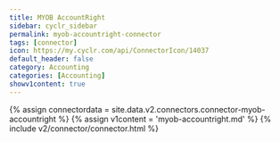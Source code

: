 ```yaml
---
title: MYOB AccountRight
sidebar: cyclr_sidebar
permalink: myob-accountright-connector
tags: [connector]
icon: https://my.cyclr.com/api/ConnectorIcon/14037
default_header: false
category: Accounting
categories: [Accounting]
showv1content: true
---
```

{% assign connectordata = site.data.v2.connectors.connector-myob-accountright %}
{% assign v1content = 'myob-accountright.md' %}
{% include v2/connector/connector.html %}	